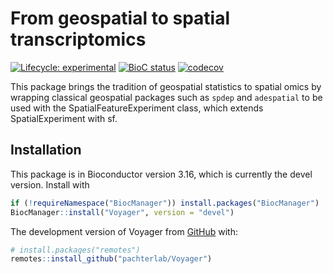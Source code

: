 
# From geospatial to spatial transcriptomics

<!-- badges: start -->
[![Lifecycle: experimental](https://img.shields.io/badge/lifecycle-experimental-orange.svg)](https://lifecycle.r-lib.org/articles/stages.html#experimental)
[![BioC status](http://www.bioconductor.org/shields/build/devel/bioc/Voyager.svg)](https://bioconductor.org/checkResults/devel/bioc-LATEST/Voyager)
[![codecov](https://codecov.io/github/pachterlab/Voyager/branch/master/graph/badge.svg?token=RCIXA7AQER)](https://codecov.io/github/pachterlab/Voyager)
<!-- badges: end -->

This package brings the tradition of geospatial statistics to spatial omics by wrapping classical geospatial packages such as `spdep` and `adespatial` to be used with the SpatialFeatureExperiment class, which extends SpatialExperiment with sf.

## Installation

This package is in Bioconductor version 3.16, which is currently the devel version. Install with

```r
if (!requireNamespace("BiocManager")) install.packages("BiocManager")
BiocManager::install("Voyager", version = "devel")
```

The development version of Voyager from [GitHub](https://github.com/) with:

``` r
# install.packages("remotes")
remotes::install_github("pachterlab/Voyager")
```
